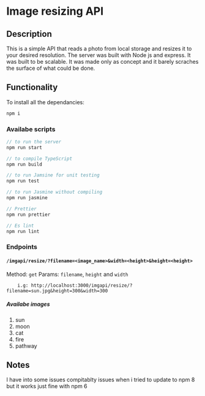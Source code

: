 # Image resizing API

## Description

This is a simple API that reads a photo from local storage and resizes it to your desired resolution.
The server was built with Node js and express. It was built to be scalable. It was made only as concept and it barely scraches the surface of what could be done.

## Functionality

To install all the dependancies:

```javaScript
npm i
```

### Availabe scripts

```javaScript
// to run the server
npm run start

// to compile TypeScript
npm run build

// to run Jamsine for unit testing
npm run test

// to run Jasmine without compiling
npm run jasmine

// Prettier
npm run prettier

// Es lint
npm run lint
```

### Endpoints

#### `/imgapi/resize/?filename=<image_name>&width=<height>&height=<height>`

Method: `get`
Params: `filename`, `height` and `width`

        i.g: http://localhost:3000/imgapi/resize/?filename=sun.jpg&height=300&width=300

##### Availabe images

1. sun
2. moon
3. cat
4. fire
5. pathway

## Notes

I have into some issues compitablty issues when i tried to update to npm 8 but it works just fine with npm 6
